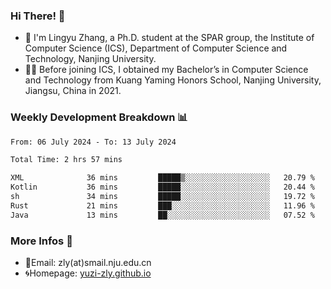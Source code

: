### Hi There! 👋 
- 🐳 I'm Lingyu Zhang, a Ph.D. student at the SPAR group, the Institute of Computer Science (ICS), Department of Computer Science and Technology, Nanjing University.
- 🧑‍🎓 Before joining ICS, I obtained my Bachelor’s in Computer Science and Technology from Kuang Yaming Honors School, Nanjing University, Jiangsu, China in 2021.

### Weekly Development Breakdown :bar_chart:

<!--START_SECTION:waka-->

```txt
From: 06 July 2024 - To: 13 July 2024

Total Time: 2 hrs 57 mins

XML              36 mins         █████▒░░░░░░░░░░░░░░░░░░░   20.79 %
Kotlin           36 mins         █████░░░░░░░░░░░░░░░░░░░░   20.44 %
sh               34 mins         █████░░░░░░░░░░░░░░░░░░░░   19.72 %
Rust             21 mins         ███░░░░░░░░░░░░░░░░░░░░░░   11.96 %
Java             13 mins         ██░░░░░░░░░░░░░░░░░░░░░░░   07.52 %
```

<!--END_SECTION:waka-->

<!--
### Github Contributions :octocat:

![](https://raw.githubusercontent.com/yuzi-zly/yuzi-zly/output/github-contribution-grid-snake.svg)              
-->

### More Infos 📖

- 📧Email: zly(at)smail.nju.edu.cn
- 🌀Homepage: [yuzi-zly.github.io](https://yuzi-zly.github.io/)
